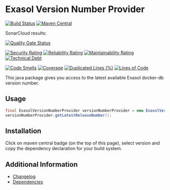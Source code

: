 # Exasol Version Number Provider

[![Build Status](https://api.travis-ci.com/exasol/exasol-version-number-provider.svg?branch=master)](https://travis-ci.org/exasol/exasol-version-number-provider)
[![Maven Central](https://img.shields.io/maven-central/v/com.exasol/exasol-version-number-provider)](https://search.maven.org/artifact/com.exasol/exasol-version-number-provider)

SonarCloud results:

[![Quality Gate Status](https://sonarcloud.io/api/project_badges/measure?project=com.exasol%3Aexasol-version-number-provider&metric=alert_status)](https://sonarcloud.io/dashboard?id=com.exasol%3Aexasol-version-number-provider)

[![Security Rating](https://sonarcloud.io/api/project_badges/measure?project=com.exasol%3Aexasol-version-number-provider&metric=security_rating)](https://sonarcloud.io/dashboard?id=com.exasol%3Aexasol-version-number-provider)
[![Reliability Rating](https://sonarcloud.io/api/project_badges/measure?project=com.exasol%3Aexasol-version-number-provider&metric=reliability_rating)](https://sonarcloud.io/dashboard?id=com.exasol%3Aexasol-version-number-provider)
[![Maintainability Rating](https://sonarcloud.io/api/project_badges/measure?project=com.exasol%3Aexasol-version-number-provider&metric=sqale_rating)](https://sonarcloud.io/dashboard?id=com.exasol%3Aexasol-version-number-provider)
[![Technical Debt](https://sonarcloud.io/api/project_badges/measure?project=com.exasol%3Aexasol-version-number-provider&metric=sqale_index)](https://sonarcloud.io/dashboard?id=com.exasol%3Aexasol-version-number-provider)

[![Code Smells](https://sonarcloud.io/api/project_badges/measure?project=com.exasol%3Aexasol-version-number-provider&metric=code_smells)](https://sonarcloud.io/dashboard?id=com.exasol%3Aexasol-version-number-provider)
[![Coverage](https://sonarcloud.io/api/project_badges/measure?project=com.exasol%3Aexasol-version-number-provider&metric=coverage)](https://sonarcloud.io/dashboard?id=com.exasol%3Aexasol-version-number-provider)
[![Duplicated Lines (%)](https://sonarcloud.io/api/project_badges/measure?project=com.exasol%3Aexasol-version-number-provider&metric=duplicated_lines_density)](https://sonarcloud.io/dashboard?id=com.exasol%3Aexasol-version-number-provider)
[![Lines of Code](https://sonarcloud.io/api/project_badges/measure?project=com.exasol%3Aexasol-version-number-provider&metric=ncloc)](https://sonarcloud.io/dashboard?id=com.exasol%3Aexasol-version-number-provider)

This java package gives you access to the latest available Exasol docker-db version number.

## Usage

```java
final ExasolVersionNumberProvider versionNumberProvider = new ExasolVersionNumberProviderFactory().getExasolVersionNumberProvider();
versionNumberProvider.getLatestReleaseNumber();
```

## Installation

Click on maven central badge (on the top of this page), select version and copy the dependency declaration for your build system.

 ## Additional Information
 
* [Changelog](doc/changes/changelog.md)
* [Dependencies](NOTICE)
